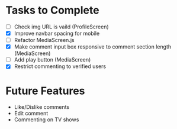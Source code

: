 
# Tasks to Complete
- [ ] Check img URL is vaild (ProfileScreen)
- [x] Improve navbar spacing for mobile
- [ ] Refactor MediaScreen.js
- [x] Make comment input box responsive to comment section length (MediaScreen)
- [ ] Add play button (MediaScreen)
- [x] Restrict commenting to verified users

# Future Features
- Like/Dislike comments
- Edit comment
- Commenting on TV shows
